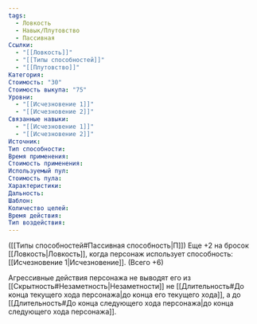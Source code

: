 ```yaml
---
tags:
  - Ловкость
  - Навык/Плутовство
  - Пассивная
Ссылки:
  - "[[Ловкость]]"
  - "[[Типы способностей]]"
  - "[[Плутовство]]"
Категория: 
Стоимость: "30"
Стоимость выкупа: "75"
Уровни:
  - "[[Исчезновение 1]]"
  - "[[Исчезновение 2]]"
Связанные навыки:
  - "[[Исчезновение 1]]"
  - "[[Исчезновение 2]]"
Источник:
Тип способности:
Время применения:
Стоимость применения:
Используемый пул:
Стоимость пула:
Характеристики:
Дальность:
Шаблон:
Количество целей:
Время действия:
Тип воздействия:
---
```

([[Типы способностей#Пассивная способность|П]]) Еще +2 на бросок [[Ловкость|Ловкость]], когда персонаж использует способность: [[Исчезновение 1|Исчезновение]]. (Всего +6) 

Агрессивные действия персонажа не выводят его из [[Скрытность#Незаметность|Незаметности]] не [[Длительность#До конца текущего хода персонажа|до конца его текущего хода]], а до [[Длительность#До конца следующего хода персонажа|до конца следующего хода персонажа]].